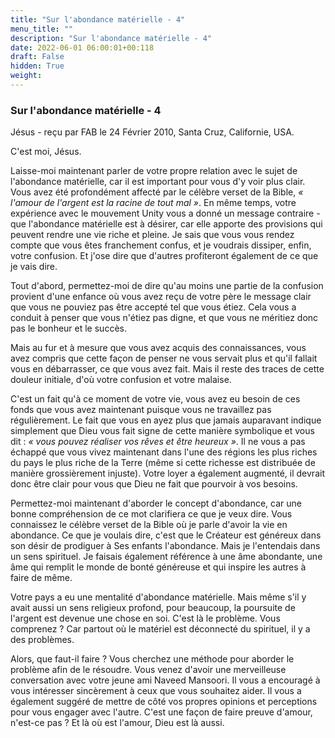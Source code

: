 ```yaml
---
title: "Sur l'abondance matérielle - 4"
menu_title: ""
description: "Sur l'abondance matérielle - 4"
date: 2022-06-01 06:00:01+00:118
draft: False
hidden: True
weight:
---
```

### Sur l'abondance matérielle - 4

Jésus - reçu par FAB le 24 Février 2010, Santa Cruz, Californie, USA.

C'est moi, Jésus.

Laisse-moi maintenant parler de votre propre relation avec le sujet de l'abondance matérielle, car il est important pour vous d'y voir plus clair. Vous avez été profondément affecté par le célèbre verset de la Bible, *« l'amour de l'argent est la racine de tout mal »*. En même temps, votre expérience avec le mouvement Unity vous a donné un message contraire - que l'abondance matérielle est à désirer, car elle apporte des provisions qui peuvent rendre une vie riche et pleine. Je sais que vous vous rendez compte que vous êtes franchement confus, et je voudrais dissiper, enfin, votre confusion. Et j'ose dire que d'autres profiteront également de ce que je vais dire.

Tout d'abord, permettez-moi de dire qu'au moins une partie de la confusion provient d'une enfance où vous avez reçu de votre père le message clair que vous ne pouviez pas être accepté tel que vous étiez. Cela vous a conduit à penser que vous n'étiez pas digne, et que vous ne méritiez donc pas le bonheur et le succès.

Mais au fur et à mesure que vous avez acquis des connaissances, vous avez compris que cette façon de penser ne vous servait plus et qu'il fallait vous en débarrasser, ce que vous avez fait. Mais il reste des traces de cette douleur initiale, d'où votre confusion et votre malaise.

C'est un fait qu'à ce moment de votre vie, vous avez eu besoin de ces fonds que vous avez maintenant puisque vous ne travaillez pas régulièrement. Le fait que vous en ayez plus que jamais auparavant indique simplement que Dieu vous fait signe de cette manière symbolique et vous dit : *« vous pouvez réaliser vos rêves et être heureux »*. Il ne vous a pas échappé que vous vivez maintenant dans l'une des régions les plus riches du pays le plus riche de la Terre (même si cette richesse est distribuée de manière grossièrement injuste). Votre loyer a également augmenté, il devrait donc être clair pour vous que Dieu ne fait que pourvoir à vos besoins.

Permettez-moi maintenant d'aborder le concept d'abondance, car une bonne compréhension de ce mot clarifiera ce que je veux dire. Vous connaissez le célèbre verset de la Bible où je parle d'avoir la vie en abondance. Ce que je voulais dire, c'est que le Créateur est généreux dans son désir de prodiguer à Ses enfants l'abondance. Mais je l'entendais dans un sens spirituel. Je faisais également référence à une âme abondante, une âme qui remplit le monde de bonté généreuse et qui inspire les autres à faire de même.

Votre pays a eu une mentalité d'abondance matérielle. Mais même s'il y avait aussi un sens religieux profond, pour beaucoup, la poursuite de l'argent est devenue une chose en soi. C'est là le problème. Vous comprenez ? Car partout où le matériel est déconnecté du spirituel, il y a des problèmes.

Alors, que faut-il faire ? Vous cherchez une méthode pour aborder le problème afin de le résoudre. Vous venez d'avoir une merveilleuse conversation avec votre jeune ami Naveed Mansoori. Il vous a encouragé à vous intéresser sincèrement à ceux que vous souhaitez aider. Il vous a également suggéré de mettre de côté vos propres opinions et perceptions pour vous engager avec l'autre. C'est une façon de faire preuve d'amour, n'est-ce pas ? Et là où est l'amour, Dieu est là aussi.